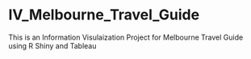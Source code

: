# IV_Melbourne_Travel_Guide
This is an Information Visulaization Project for Melbourne Travel Guide using R Shiny and Tableau
